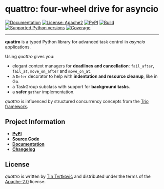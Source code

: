 # **quattro**: four-wheel drive for asyncio

[![Documentation](https://img.shields.io/badge/Docs-Read%20The%20Docs-black)](https://quattro.threeofwands.com)
[![License: Apache2](https://img.shields.io/badge/license-Apache2-C06524)](https://github.com/Tinche/uapi/blob/main/LICENSE)
[![PyPI](https://img.shields.io/pypi/v/quattro.svg)](https://pypi.python.org/pypi/quattro)
[![Build](https://github.com/Tinche/quattro/workflows/CI/badge.svg)](https://github.com/Tinche/quattro/actions?workflow=CI)
[![Supported Python versions](https://img.shields.io/python/required-version-toml?tomlFilePath=https%3A%2F%2Fraw.githubusercontent.com%2FTinche%2Fquattro%2Fmain%2Fpyproject.toml)](https://github.com/Tinche/quattro)
[![Coverage](https://img.shields.io/endpoint?url=https://gist.githubusercontent.com/Tinche/87277dd3077fb1eefebc5d4f71b4c4b7/raw/covbadge.json)](https://github.com/Tinche/quattro/actions/workflows/main.yml)

______________________________________________________________________

**quattro** is a typed Python library for advanced task control in _asyncio_ applications.

Using _quattro_ gives you:

- elegant context managers for **deadlines and cancellation**: `fail_after`, `fail_at`, `move_on_after` and `move_on_at`.
- a `Defer` decorator to help with **indentation and resource cleanup**, like in Go.
- a TaskGroup subclass with support for **background tasks**.
- a **safer** `gather` implementation.

_quattro_ is influenced by structured concurrency concepts from the [Trio framework](https://trio.readthedocs.io/en/stable/).

## Project Information

- [**PyPI**](https://pypi.org/project/quattro/)
- [**Source Code**](https://github.com/Tinche/quattro)
- [**Documentation**](https://quattro.threeofwands.com)
- [**Changelog**](https://quattro.threeofwands.com/en/latest/changelog.html)

## License

_quattro_ is written by [Tin Tvrtković](https://threeofwands.com/) and distributed under the terms of the [Apache-2.0](https://spdx.org/licenses/Apache-2.0.html) license.
